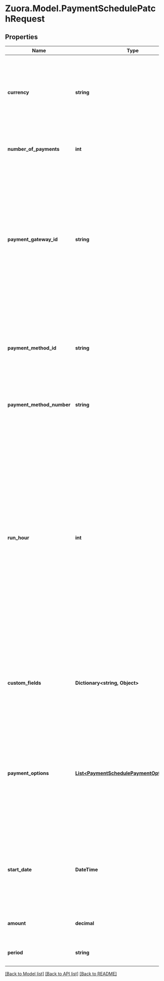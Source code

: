
# Zuora.Model.PaymentSchedulePatchRequest

## Properties

Name | Type | Description | Notes
------------ | ------------- | ------------- | -------------
**currency** | **string** | Currency of the payment schedule. Note: This field is optional. The default value is the account&#39;s default currency. This field will be ignored when items is specified. | [optional] 
**number_of_payments** | **int** | The number of payment schedule items to be created for this payment schedule. | [optional] 
**payment_gateway_id** | **string** | ID of the payment gateway used to collect payments. Note: This field is optional. The default value is the account&#39;s default payment gateway ID. If no payment gateway ID is found on the customer account level, the default value will be the tenant&#39;s default payment gateway ID. This field will be ignored when items is specified. | [optional] 
**payment_method_id** | **string** | ID of the payment method. Note: This field is optional. The default value is the account&#39;s default payment method ID. This field will be ignored when items is specified. | [optional] 
**payment_method_number** | **string** | The payment method number of the payment method to be used to collect payments. | [optional] 
**run_hour** | **int** | At which hour in the day in the tenant&#39;s timezone this payment will be collected. Available values:[0,1,2,~,22,23]. If the time difference between your tenantâ€™s timezone and the timezone where Zuora servers are located is not in full hours, for example, 2.5 hours, the payment schedule items will be triggered half an hour later than your scheduled time.       The default value is &#x60;0&#x60;. If the payment &#x60;run_hour&#x60; and &#x60;scheduled_date&#x60; are backdated, the system will collect the payment when the next &#x60;run_hour&#x60; occurs. | [optional] 
**custom_fields** | **Dictionary&lt;string, Object&gt;** | Set of user-defined fields associated with this object. Useful for storing additional information about the object in a structured format. | [optional] 
**payment_options** | [**List&lt;PaymentSchedulePaymentOptionRequest&gt;**](PaymentSchedulePaymentOptionRequest.md) | Container for the payment options, which describe the transactional level rules for processing payments. Currently, only the gateway_options type is supported. Payment schedule payment_options take precedence over payment schedule item payment_options. | [optional] 
**start_date** | **DateTime** | The date of the first scheduled payment collection. Note: This parameter is required when &#x60;items&#x60; is not specified. This parameter will be ignored when &#x60;items&#x60; is specified. | [optional] 
**amount** | **decimal** | The amount of each payment schedule item in the payment schedule. | [optional] 
**period** | **string** | Unit in which term duration is defined. One of week or month. | [optional] 

[[Back to Model list]](../README.md#documentation-for-models)
[[Back to API list]](../README.md#documentation-for-api-endpoints)
[[Back to README]](../README.md)

